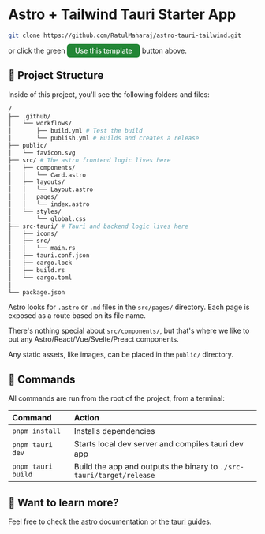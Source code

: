 # Astro + Tailwind Tauri Starter App

```sh
git clone https://github.com/RatulMaharaj/astro-tauri-tailwind.git
```

or click the green <a href="https://github.com/new?template_name=astro-tauri-tailwind&template_owner=RatulMaharaj" style="padding: 5px 16px; border-radius: 6px; background-color: rgb(35,134,54); font-size: 14px; font-weight:500; color: white; text-decoration:none;">Use this template</a> button above.

## 🚀 Project Structure

Inside of this project, you'll see the following folders and files:

```sh
/
├── .github/
│   └── workflows/
│       ├── build.yml # Test the build
│       └── publish.yml # Builds and creates a release
├── public/
│   └── favicon.svg
├── src/ # The astro frontend logic lives here
│   ├── components/
│   │   └── Card.astro
│   ├── layouts/
│   │   └── Layout.astro
│   │   pages/
│   │   └── index.astro
│   └── styles/
│       └── global.css
├── src-tauri/ # Tauri and backend logic lives here
│   ├── icons/
│   ├── src/
│   │   └── main.rs
│   ├── tauri.conf.json
│   ├── cargo.lock
│   ├── build.rs
│   └── cargo.toml
│
└── package.json
```

Astro looks for `.astro` or `.md` files in the `src/pages/` directory. Each page is exposed as a route based on its file name.

There's nothing special about `src/components/`, but that's where we like to put any Astro/React/Vue/Svelte/Preact components.

Any static assets, like images, can be placed in the `public/` directory.

## 🧞 Commands

All commands are run from the root of the project, from a terminal:

| Command            | Action                                                               |
| :----------------- | :------------------------------------------------------------------- |
| `pnpm install`     | Installs dependencies                                                |
| `pnpm tauri dev`   | Starts local dev server and compiles tauri dev app                   |
| `pnpm tauri build` | Build the app and outputs the binary to `./src-tauri/target/release` |

## 👀 Want to learn more?

Feel free to check [the astro documentation](https://docs.astro.build) or [the tauri guides](https://tauri.app/v1/guides/).
